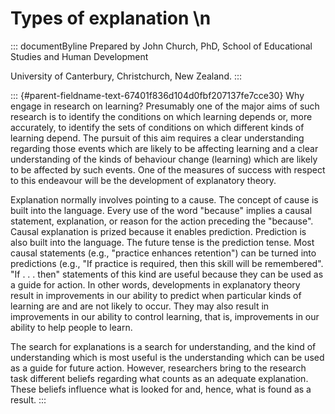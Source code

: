 # Types of explanation \n

::: documentByline
Prepared by John Church, PhD, School of Educational Studies and Human
Development

University of Canterbury, Christchurch, New Zealand.
:::

::: {#parent-fieldname-text-67401f836d104d0fbf207137fe7cce30}
Why engage in research on learning? Presumably one of the major aims of
such research is to identify the conditions on which learning depends
or, more accurately, to identify the sets of conditions on which
different kinds of learning depend. The pursuit of this aim requires a
clear understanding regarding those events which are likely to be
affecting learning and a clear understanding of the kinds of behaviour
change (learning) which are likely to be affected by such events. One of
the measures of success with respect to this endeavour will be the
development of explanatory theory.

Explanation normally involves pointing to a cause. The concept of cause
is built into the language. Every use of the word "because" implies a
causal statement, explanation, or reason for the action preceding the
"because". Causal explanation is prized because it enables prediction.
Prediction is also built into the language. The future tense is the
prediction tense. Most causal statements (e.g., "practice enhances
retention") can be turned into predictions (e.g., "If practice is
required, then this skill will be remembered". "If . . . then"
statements of this kind are useful because they can be used as a guide
for action. In other words, developments in explanatory theory result in
improvements in our ability to predict when particular kinds of learning
are and are not likely to occur. They may also result in improvements in
our ability to control learning, that is, improvements in our ability to
help people to learn.

The search for explanations is a search for understanding, and the kind
of understanding which is most useful is the understanding which can be
used as a guide for future action. However, researchers bring to the
research task different beliefs regarding what counts as an adequate
explanation. These beliefs influence what is looked for and, hence, what
is found as a result.
:::
